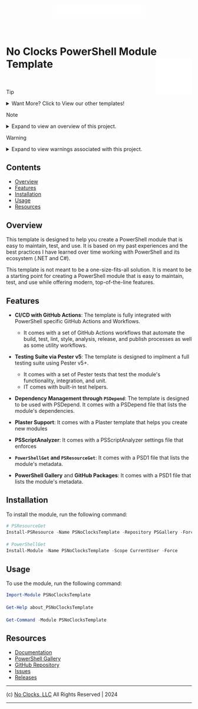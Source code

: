 <!-- BEGIN:LINKS -->
[PATH_SRC]: ./src/
[PATH_TESTS]: ./tests/
[PATH_DOCS]: ./docs/
[PATH_ASSETS]: ./docs/assets/
[CHANGELOG]: ./CHANGELOG.md
[LICENSE]: ./LICENSE.md
[CONTRIBUTING]: ./CONTRIBUTING.md
[CODE_OF_CONDUCT]: ./CODE_OF_CONDUCT.md
[IMG_NOCLOCKS_LOGO]: ./docs/assets/img/noclocks-logo-white.png
[URL_DOCS]: https://docs.noclocks.dev/template-powershell-module/
[URL_PSGALLERY]: https://www.powershellgallery.com/packages/Template-PowerShell-Module/
[URL_GITHUB]: https://github.com/noclocks/template-powershell-module
[URL_ISSUES]: https://github.com/noclocks/template-powershell-module/issues
[URL_RELEASES]: https://github.com/noclocks/template-powershell-module/releases
<!-- END:LINKS -->

<p align="center">
  <img src="./docs/assets/img/noclocks-logo-white.svg" width="50%" >
</p>
<br>

# No Clocks PowerShell Module Template <img src="./docs/assets/img/pwsh.png" align="right" style="float:right" height="100px" width="100px">

<br>

<!--BEGIN:CALLOUT -->
> [!TIP]
> <details><summary>Want More? Click to View our other templates!</summary><p>
>
> - [noclocks/template-generic-repo](https://github.com/noclocks/template-generic-repo): A template for creating any new repository.
> - [noclocks/template-powershell-module](https://github.com/noclocks/template-powershell-module): A template for creating a new PowerShell module.
> - [noclocks/template-python-package](https://github.com/noclocks/template-python-package): A template for creating a new Python package.
> - [noclocks/template-react-ts-starter](https://github.com/noclocks/template-react-ts-starter) A React TypeScript Starter Template..
> - [noclocks/template-crewai-langchain](https://github.com/noclocks/template-crewai-langchain): A template for creating a new CrewAI Language Chain of Autonomous Agents.
> - [noclocks/template-expo-app](https://github.com/noclocks/template-expo-app): A template for creating a new Expo (mobile) app with React Native.
> - [noclocks/template-python-flask](https://github.com/noclocks/template-python-flask): A template for creating a new Python API.
> - [noclocks/template-typescript-package](https://github.com/noclocks/template-typescript-package): A template for creating a new TypeScript package.
> - [noclocks/template-terraform-infra](https://github.com/orgs/noclocks/projects/6?pane=info): A template for creating a new Terraform project that deploys infrastructure.
> </p></details>

> [!NOTE]
> <details><summary>Expand to view an overview of this project.</summary><p>
> This is an opinionated template for creating PowerShell modules. It is based on my past experiences and the
> best practices I have learned over time working with PowerShell and its ecosystem (`.NET` and `C#`).
>
> This template is not meant to be a one-size-fits-all solution. It is meant to be a starting point for creating a
> PowerShell module that is easy to maintain, test, and use while offering modern, top-of-the-line features.
> </p></details>

> [!WARNING]
> <details><summary>Expand to view warnings associated with this project.</summary><p>
> The template is designed to be used with PowerShell 7.0 or later. It is not compatible with Windows PowerShell.
>
> The template is opinionated and comes with a set of features that I believe are essential for creating a PowerShell
> module that is easy to maintain, test, and use. However, you are free to modify the template to suit your needs.
> </p></details>
<!--END:CALLOUT -->


<!-- BEGIN:BADGES -->

<!-- END:BADGES -->

<!-- BEGIN:TOC -->
## Contents

- [Overview](#overview)
- [Features](#features)
- [Installation](#installation)
- [Usage](#usage)
- [Resources](#resources)
<!-- END:TOC -->

<!-- BEGIN:OVERVIEW -->
## Overview

This template is designed to help you create a PowerShell module that is easy to maintain, test, and use. It is based on
my past experiences and the best practices I have learned over time working with PowerShell and its ecosystem (.NET and
C#).

This template is not meant to be a one-size-fits-all solution. It is meant to be a starting point for creating a
PowerShell module that is easy to maintain, test, and use while offering modern, top-of-the-line features.

<!-- END:OVERVIEW -->

<!-- BEGIN:FEATURES -->
## Features

- **CI/CD with GitHub Actions**: The template is fully integrated with PowerShell specific GitHub Actions and Workflows.
  -  It comes with a set of GitHub Actions workflows that automate the build, test, lint, style, analysis,
     release, and publish processes as well as some utility workflows.

- **Testing Suite via Pester v5**: The template is designed to implment a full testing suite using Pester v5+.
  - It comes with a set of Pester tests that test the module's functionality, integration, and unit.
  - IT comes with built-in test helpers.

- **Dependency Management through `PSDepend`**: The template is designed to be used with PSDepend. It comes with a PSDepend file that lists the module's dependencies.

- **Plaster Support**: It comes with a Plaster template that helps you create new modules
- **PSScriptAnalyzer**: It comes with a PSScriptAnalyzer settings file that enforces
- **`PowerShellGet` and `PSResourceGet`**: It comes with a PSD1 file that lists the module's metadata.
- **PowerShell Gallery** and **GitHub Packages**: It comes with a PSD1 file that lists the module's metadata.
<!-- END:FEATURES -->

<!-- BEGIN:INSTALLATION -->

## Installation

To install the module, run the following command:

```powershell
# PSResourceGet
Install-PSResource -Name PSNoClocksTemplate -Repository PSGallery -Force -Scope CurrentUser

# PowerShellGet
Install-Module -Name PSNoClocksTemplate -Scope CurrentUser -Force
```

<!-- END:INSTALLATION -->

<!-- BEGIN:USAGE -->

## Usage

To use the module, run the following command:

```powershell
Import-Module PSNoClocksTemplate

Get-Help about_PSNoClocksTemplate

Get-Command -Module PSNoClocksTemplate
```

<!-- END:USAGE -->

<!-- BEGIN:RESOURCES -->

## Resources

- [Documentation][URL_DOCS]
- [PowerShell Gallery][URL_PSGALLERY]
- [GitHub Repository][URL_GITHUB]
- [Issues][URL_ISSUES]
- [Releases][URL_RELEASES]

<!-- END:RESOURCES -->

<!-- BEGIN:FOOTER -->
***
(c) [No Clocks, LLC](https://github.com/noclocks) All Rights Reserved | 2024
***
<!-- END:FOOTER -->
